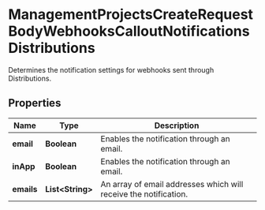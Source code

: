 

# ManagementProjectsCreateRequestBodyWebhooksCalloutNotificationsDistributions

Determines the notification settings for webhooks sent through Distributions.

## Properties

| Name | Type | Description |
|------------ | ------------- | ------------- |
|**email** | **Boolean** | Enables the notification through an email. |
|**inApp** | **Boolean** | Enables the notification through an email. |
|**emails** | **List&lt;String&gt;** | An array of email addresses which will receive the notification. |




